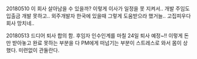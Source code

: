 20180510 이 회사 살아남을 수 있을까? 이렇게 이사가 일정을 못 지켜서.. 개발 주임도 입출금 개발 못하고.. 외주개발자 한국에 있을때 그렇게 도움받으라 했거늘.. 고집피우다 회사 망치네..   

20180513 드디어 퇴사 합의 함. 후임자 인수인계를 마칠 24일 퇴사 예정~!! 이렇게 돈만 받아놓고 완료 못하는 부분을 다 PM에게 떠넘기는 부분이 스트레스로 와서 몸이 상했다. 미련없이 관둘란다.  

